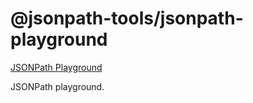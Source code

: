 # @jsonpath-tools/jsonpath-playground

[JSONPath Playground](https://jsonpath-playground.pages.dev)

JSONPath playground.